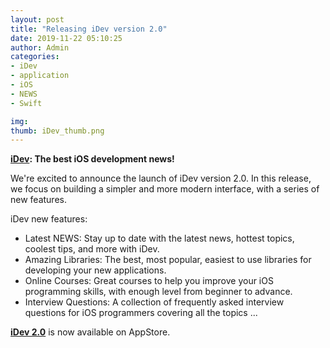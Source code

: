```yaml
---
layout: post
title: "Releasing iDev version 2.0"
date: 2019-11-22 05:10:25
author: Admin
categories:
- iDev
- application
- iOS
- NEWS
- Swift

img: 
thumb: iDev_thumb.png
---
```


**[iDev][applink]: The best iOS development news!**

We're excited to announce the launch of iDev version 2.0. In this release, we focus on building a simpler and more modern interface, with a series of new features.

iDev new features:

* Latest NEWS: Stay up to date with the latest news, hottest topics, coolest tips, and more with iDev.
* Amazing Libraries: The best, most popular, easiest to use libraries for developing your new applications.
* Online Courses: Great courses to help you improve your iOS programming skills, with enough level from beginner to advance.
* Interview Questions: A collection of frequently asked interview questions for iOS programmers covering all the topics ...

**[iDev 2.0][applink]** is now available on AppStore.

[applink]: https://apps.apple.com/app/id1116036626

